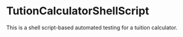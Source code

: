 # TutionCalculatorShellScript

This is a  shell script-based automated testing for a tuition calculator.
